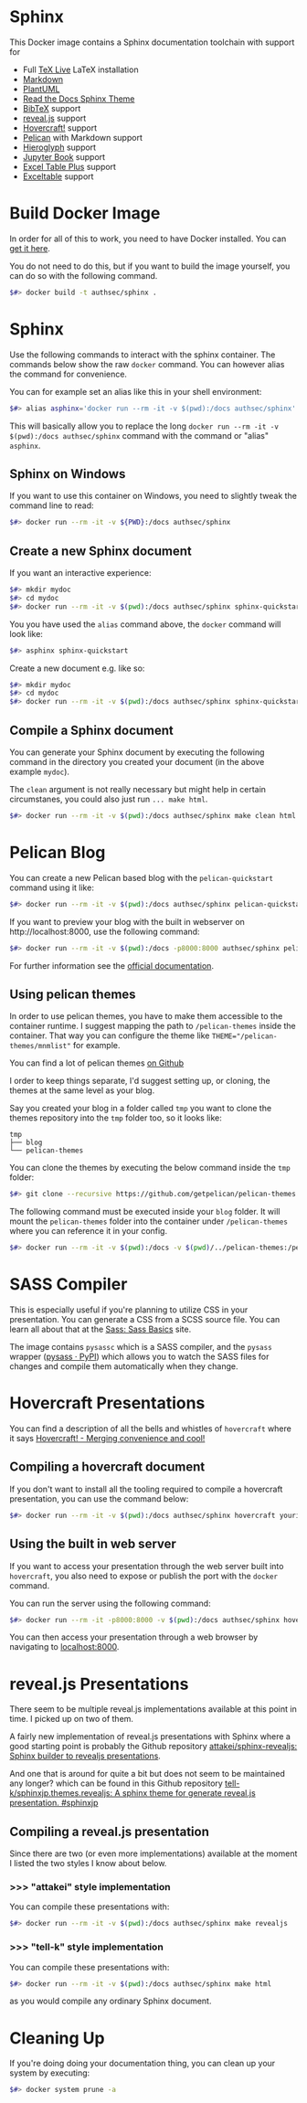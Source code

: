 # Sphinx

This Docker image contains a Sphinx documentation toolchain with support for

* Full [TeX Live](https://www.tug.org/texlive/) LaTeX installation
* [Markdown](https://daringfireball.net/projects/markdown/)
* [PlantUML](https://plantuml.com/)
* [Read the Docs Sphinx Theme](https://sphinx-rtd-theme.readthedocs.io/en/stable/)
* [BibTeX](http://www.bibtex.org/) support
* [reveal.js](https://revealjs.com/) support
* [Hovercraft!](https://hovercraft.readthedocs.io/en/latest/usage.html) support
* [Pelican](https://docs.getpelican.com/en/stable/index.html) with Markdown support
* [Hieroglyph](https://hieroglyph.readthedocs.io/en/latest/index.html) support
* [Jupyter Book](https://jupyterbook.org/intro.html) support
* [Excel Table Plus](https://pypi.org/project/sphinxcontrib-excel-table-plus/) support
* [Exceltable](https://pythonhosted.org/sphinxcontrib-exceltable/) support

# Build Docker Image

In order for all of this to work, you need to have Docker installed. You can [get it here](https://www.docker.com/products/docker-desktop).

You do not need to do this, but if you want to build the image yourself, you can do so with the following command.

``` bash
$#> docker build -t authsec/sphinx .
```

# Sphinx 

Use the following commands to interact with the sphinx container. The commands below show the raw `docker` command. You can however alias the command for convenience.

You can for example set an alias like this in your shell environment:

``` bash
$#> alias asphinx='docker run --rm -it -v $(pwd):/docs authsec/sphinx'
```

This will basically allow you to replace the long `docker run --rm -it -v $(pwd):/docs authsec/sphinx` command with the command or "alias" `asphinx`.

## Sphinx on Windows

If you want to use this container on Windows, you need to slightly tweak the command line to read:

``` bash
$#> docker run --rm -it -v ${PWD}:/docs authsec/sphinx
```

## Create a new Sphinx document

If you want an interactive experience:

``` bash
$#> mkdir mydoc
$#> cd mydoc
$#> docker run --rm -it -v $(pwd):/docs authsec/sphinx sphinx-quickstart 
```

You you have used the `alias` command above, the `docker` command will look like:

``` bash
$#> asphinx sphinx-quickstart
```

Create a new document e.g. like so:

``` bash
$#> mkdir mydoc
$#> cd mydoc
$#> docker run --rm -it -v $(pwd):/docs authsec/sphinx sphinx-quickstart --sep -p "My Demo" -a "Siegfried Sphinx" -v "0.0.1" -r "0.0.1" -l "en" --suffix .rst --epub --master index --ext-intersphinx --ext-todo --makefile -m
```

## Compile a Sphinx document

You can generate your Sphinx document by executing the following command in the directory you created your document (in the above example `mydoc`).

The `clean` argument is not really necessary but might help in certain circumstanes, you could also just run `... make html`.

``` bash
$#> docker run --rm -it -v $(pwd):/docs authsec/sphinx make clean html
```

# Pelican Blog

You can create a new Pelican based blog with the `pelican-quickstart` command using it like:

``` bash
$#> docker run --rm -it -v $(pwd):/docs authsec/sphinx pelican-quickstart
```

If you want to preview your blog with the built in webserver on http://localhost:8000, use the following command:

``` bash
$#> docker run --rm -it -v $(pwd):/docs -p8000:8000 authsec/sphinx pelican -e BIND=0.0.0.0 --autoreload --listen
```

For further information see the [official documentation](https://docs.getpelican.com/en/stable/index.html).

## Using pelican themes

In order to use pelican themes, you have to make them accessible to the container runtime. I suggest mapping the path to `/pelican-themes` inside the container. That way you can configure the theme like `THEME="/pelican-themes/mnmlist"` for example.

You can find a lot of pelican themes [on Github](https://github.com/getpelican/pelican-themes)

I order to keep things separate, I'd suggest setting up, or cloning, the themes at the same level as your blog.

Say you created your blog in a folder called `tmp` you want to clone the themes repository into the `tmp` folder too, so it looks like:

```
tmp
├── blog
└── pelican-themes
```

You can clone the themes by executing the below command inside the `tmp` folder:

``` bash
$#> git clone --recursive https://github.com/getpelican/pelican-themes ./pelican-themes
```

The following command must be executed inside your `blog` folder. It will mount the `pelican-themes` folder into the container under `/pelican-themes` where you can reference it in your config.

``` bash
$#> docker run --rm -it -v $(pwd):/docs -v $(pwd)/../pelican-themes:/pelican-themes  -p8000:8000 authsec/sphinx pelican -e BIND=0.0.0.0 --autoreload --listen
```

# SASS Compiler

This is especially useful if you're planning to utilize CSS in your presentation. You can generate a CSS from a SCSS source file. You can learn all about that at the [Sass: Sass Basics](https://sass-lang.com/guide) site.

The image contains `pysassc` which is a SASS compiler, and the `pysass` wrapper ([pysass · PyPI](https://pypi.org/project/pysass/)) which allows you to watch the SASS files for changes and compile them automatically when they change.

# Hovercraft Presentations

You can find a description of all the bells and whistles of  `hovercraft` where it says [Hovercraft! - Merging convenience and cool!](https://hovercraft.readthedocs.io/en/latest/index.html)

## Compiling a hovercraft document

If you don't want to install all the tooling required to compile a hovercraft presentation, you can use the command below:

``` bash
$#> docker run --rm -it -v $(pwd):/docs authsec/sphinx hovercraft yourinput.rst output
```

## Using the built in web server

If you want to access your presentation through the web server built into `hovercraft`, you also need to expose or publish the port with the `docker` command.

You can run the server using the following command:

``` bash
$#> docker run --rm -it -p8000:8000 -v $(pwd):/docs authsec/sphinx hovercraft positions.rst
```

You can then access your presentation through a web browser by navigating to [localhost:8000](http://localhost:8000/).

# reveal.js Presentations

There seem to be multiple reveal.js implementations available at this point in time. I picked up on two of them.

A fairly new implementation of reveal.js presentations with Sphinx where a good starting point is probably the Github repository [attakei/sphinx-revealjs: Sphinx builder to revealjs presentations](https://github.com/attakei/sphinx-revealjs).

And one that is around for quite a bit but does not seem to be maintained any longer? which can be found in this Github repository [tell-k/sphinxjp.themes.revealjs: A sphinx theme for generate reveal.js presentation. #sphinxjp](https://github.com/tell-k/sphinxjp.themes.revealjs)

## Compiling a reveal.js presentation

Since there are two (or even more implementations) available at the moment I listed the two styles I know about below.

### >>> "attakei" style implementation

You can compile these presentations with:

``` bash
$#> docker run --rm -it -v $(pwd):/docs authsec/sphinx make revealjs
```

### >>> "tell-k" style implementation

You can compile these presentations with:

``` bash
$#> docker run --rm -it -v $(pwd):/docs authsec/sphinx make html
```

as you would compile any ordinary Sphinx document.

# Cleaning Up

If you're doing doing your documentation thing, you can clean up your system by executing:

```bash
$#> docker system prune -a
```